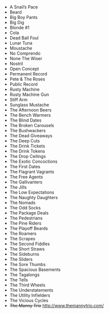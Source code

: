 * A Snail’s Pace																			
* Beard				
* Big Boy Pants
* Big Dig																			
* Blonde #1																			
* Cola																			
* Dead Ball Foul																			
* Lunar Tuna																			
* Moustache		
* No Comprendo
* None The Wiser																	
* Nostril																			
* Open Concept																			
* Permanent Record																			
* Pete & The Roses																			
* Public Record																			
* Rusty Machine																			
* Rusty Machine Gun																			
* Stiff Arm																			
* Sunglass Mustache																			
* The Afternoon Beers																			
* The Bench Warmers																			
* The Blind Dates		
* The Broken Carousels																	
* The Bushwackers																			
* The Dead Giveaways																			
* The Deep Cuts																			
* The Drink Tickets																			
* The Drink Tokens
* The Drop Ceilings
* The Exotic Concoctions																			
* The First Dates																			
* The Flagrant Vagrants																			
* The Free Agents	
* The Gallivanters																		
* The Jills
* The Low Expectations
* The Naughty Daughters																			
* The Nomads																			
* The Odd Socks																			
* The Package Deals																			
* The Pedestrians																			
* The Pine Riders	
* The Playoff Beards																		
* The Roamers																			
* The Scrapes																			
* The Second Fiddles																			
* The Short Straws																			
* The Sideburns		
* The Sliders																	
* The Sore Thumbs
* The Spacious Basements
* The Tagalongs																			
* The Tells																			
* The Third Wheels																			
* The Understatements																			
* The Utility Infielders																			
* The Vicious Cycles																			
* ~~The Manny Trio~~ http://www.themannytrio.com/	
